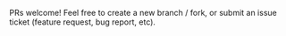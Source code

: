 PRs welcome! Feel free to create a new branch / fork, or submit an issue ticket (feature request, bug report, etc).
